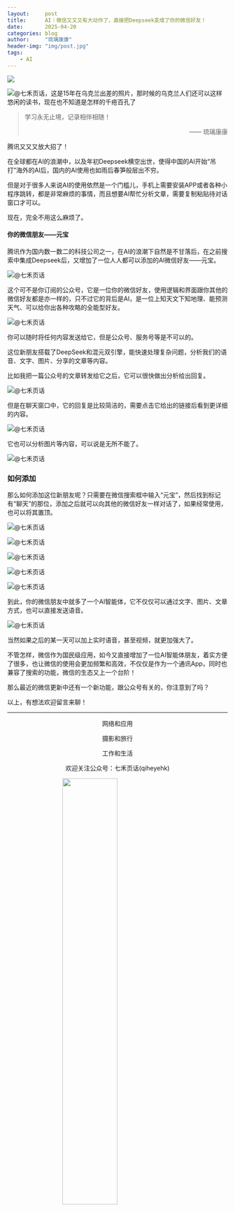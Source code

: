 ```yaml
---
layout:     post
title:      AI｜微信又又又有大动作了，直接把Deepseek变成了你的微信好友！
date:       2025-04-20
categories: blog
author:     "琉璃康康"
header-img: "img/post.jpg"
tags:
    - AI
---
```


<style>
img{
  display:block;
  margin:0
  auto;
}
</style>

<meta name="referrer" content="never">

![][0]

![@七禾页话，这是15年在乌克兰出差的照片，那时候的乌克兰人们还可以这样悠闲的读书，现在也不知道是怎样的千疮百孔了][1]

> 学习永无止境，记录相伴相随！
> <p align="right">—— 琉璃康康</p>

腾讯又又又放大招了！

在全球都在AI的浪潮中，以及年初Deepseek横空出世，使得中国的AI开始“吊打”海外的AI后，国内的AI使用也如雨后春笋般层出不穷。

但是对于很多人来说AI的使用依然是一个门槛儿，手机上需要安装APP或者各种小程序跳转，都是非常麻烦的事情，而且想要AI帮忙分析文章，需要复制粘贴待对话窗口才可以。

现在，完全不用这么麻烦了。

#### 你的微信朋友——元宝

腾讯作为国内数一数二的科技公司之一，在AI的浪潮下自然是不甘落后，在之前搜索中集成Deepseek后，又增加了一位人人都可以添加的AI微信好友——元宝。

![@七禾页话][2]

这个可不是你订阅的公众号，它是一位你的微信好友，使用逻辑和界面跟你其他的微信好友都是亦一样的，只不过它的背后是AI，是一位上知天文下知地理、能预测天气、可以给你出各种攻略的全能型好友。

![@七禾页话][3]

你可以随时将任何内容发送给它，但是公众号、服务号等是不可以的。

这位新朋友搭载了DeepSeek和混元双引擎，能快速处理复杂问题，分析我们的语音、文字、图片、分享的文章等内容。

比如我把一篇公众号的文章转发给它之后，它可以很快做出分析给出回复。

![@七禾页话][4]

但是在聊天窗口中，它的回复是比较简洁的，需要点击它给出的链接后看到更详细的内容。

![@七禾页话][5]

它也可以分析图片等内容，可以说是无所不能了。

![@七禾页话][6]

### 如何添加

那么如何添加这位新朋友呢？只需要在微信搜索框中输入“元宝”，然后找到标记有“聊天”的那位，添加之后就可以向其他的微信好友一样对话了，如果经常使用，也可以将其置顶。

![@七禾页话][7]

![@七禾页话][8]

![@七禾页话][9]

![@七禾页话][10]

![@七禾页话][11]

到此，你的微信朋友中就多了一个AI智能体，它不仅仅可以通过文字、图片、文章方式，也可以直接发送语音。

![@七禾页话][12]

当然如果之后的某一天可以加上实时语音，甚至视频，就更加强大了。

不管怎样，微信作为国民级应用，如今又直接增加了一位AI智能体朋友，着实方便了很多，也让微信的使用会更加频繁和高效，不仅仅是作为一个通讯App，同时也兼容了搜索的功能，微信的生态又上一个台阶！

那么最近的微信更新中还有一个新功能，跟公众号有关的，你注意到了吗？

以上，有想法欢迎留言来聊！

------------
<p align="center">网络和应用</p>
<p align="center">摄影和旅行</p>
<p align="center">工作和生活</p>
<p align="center">欢迎关注公众号：七禾页话(qiheyehk)</p>
<img src="https://mmbiz.qpic.cn/mmbiz_jpg/QqiaFS6NT0eAaCjLpPgUZricqK7lIOO3hYEYIbjibRlYaiaTsib0reaQfQTmaibVw2QqZLibBWpCHJdg0v3V7yX8sQgWw/0?wx_fmt=jpeg" width="50%"/>


[0]: http://mmbiz.qpic.cn/mmbiz_gif/QqiaFS6NT0eCHicr2j8v4oD4rClUscedr9r55alibqTP1e9kss3HO7voULLsEv4yicuFFy0IJJeLAzX88yzyU9VTgA/640?wx_fmt=gif


[1]: https://mmbiz.qpic.cn/mmbiz_jpg/QqiaFS6NT0eBflZCictkU1zxJMlgWkL2o1F7Q70ZJxJTQzTA3RYBg8T0BicgWRckhBLB94HpQJibLlA0JljXb3uoYw/640?wx_fmt=jpeg&amp;from=appmsg


[2]: https://mmbiz.qpic.cn/mmbiz_jpg/QqiaFS6NT0eBflZCictkU1zxJMlgWkL2o1oz205hasa4sagY5Nraibib8YREIFVHrpTsrgKqKW5ezg6q2JERgFE2zw/640?wx_fmt=jpeg&amp;from=appmsg


[3]: https://mmbiz.qpic.cn/mmbiz_png/QqiaFS6NT0eBflZCictkU1zxJMlgWkL2o1p2QcB5UmicV2rBvBrBVFIRuPZpickKn5NyKiaXepdIhJzvyEHdncNharg/640?wx_fmt=png&amp;from=appmsg


[4]: https://mmbiz.qpic.cn/mmbiz_png/QqiaFS6NT0eBflZCictkU1zxJMlgWkL2o1ywticicPdPJbMVvtthX5FL5gZ8eFxceicarFAddsWuqFJQZicSAYM0a9FQ/640?wx_fmt=png&amp;from=appmsg


[5]: https://mmbiz.qpic.cn/mmbiz_png/QqiaFS6NT0eBflZCictkU1zxJMlgWkL2o1YZXdcrloyqnqwE7Kkkvy1jJr67bQIsT8VziaxkQrz3x8alDZYwSBR6g/640?wx_fmt=png&amp;from=appmsg


[6]: https://mmbiz.qpic.cn/mmbiz_png/QqiaFS6NT0eBflZCictkU1zxJMlgWkL2o1KfwNIvOQ1KrlrSbhAwpbogRSPJyD9xAWRqIy2HEjUnicH3wZZQI7Kibg/640?wx_fmt=png&amp;from=appmsg


[7]: https://mmbiz.qpic.cn/mmbiz_png/QqiaFS6NT0eBflZCictkU1zxJMlgWkL2o1SuMlibBUQEntrCkZhERXqyqJuK62AlHXM2XJIRfSpic9ich6LhN0Qepwg/640?wx_fmt=png&amp;from=appmsg


[8]: https://mmbiz.qpic.cn/mmbiz_png/QqiaFS6NT0eBflZCictkU1zxJMlgWkL2o1HC9ojibjRGhvHgKtHiaUtENAZEr9XZyFH497kIaylXTWg9zqJz1Riciaow/640?wx_fmt=png&amp;from=appmsg


[9]: https://mmbiz.qpic.cn/mmbiz_png/QqiaFS6NT0eBflZCictkU1zxJMlgWkL2o1Roicc4icQzCyu4w6xC0wwGNiaVicot3lEWmQG6HDa0SSzZBaHZxEhibC4mg/640?wx_fmt=png&amp;from=appmsg


[10]: https://mmbiz.qpic.cn/mmbiz_png/QqiaFS6NT0eBflZCictkU1zxJMlgWkL2o1C1R4sng8mcSQeV8F5SXic5OPxr3fkqojyJ4yFhnxFWRPiaNfIEEGJX3g/640?wx_fmt=png&amp;from=appmsg


[11]: https://mmbiz.qpic.cn/mmbiz_png/QqiaFS6NT0eBflZCictkU1zxJMlgWkL2o1p2QcB5UmicV2rBvBrBVFIRuPZpickKn5NyKiaXepdIhJzvyEHdncNharg/640?wx_fmt=png&amp;from=appmsg


[12]: https://mmbiz.qpic.cn/mmbiz_jpg/QqiaFS6NT0eBflZCictkU1zxJMlgWkL2o1PXGZSVicGL2DtNoHWF3qaCZMbkliaRYBxVZBqfQYibkUhSZY4Wu9eQbAg/640?wx_fmt=jpeg&amp;from=appmsg
